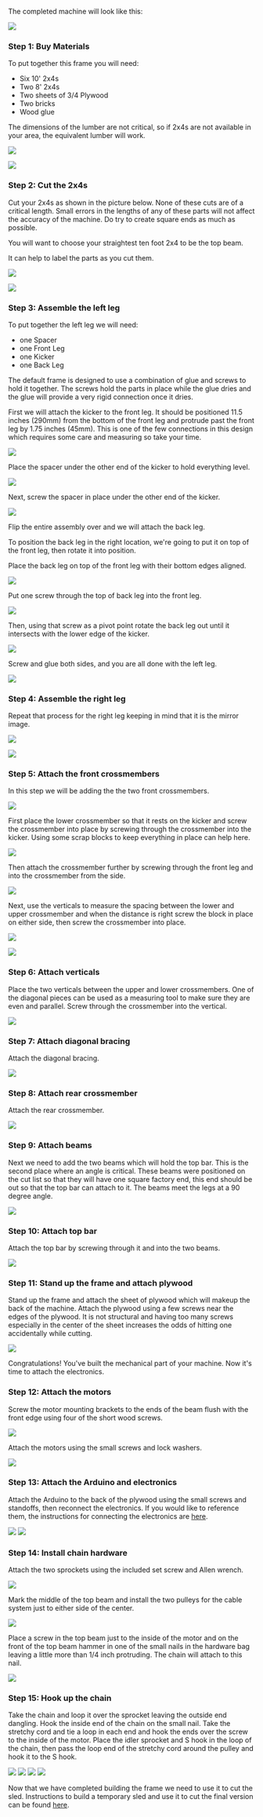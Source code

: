 
The completed machine will look like this:


![](https://raw.githubusercontent.com/MaslowCommunityGarden/The-Default-Frame/master/Pictures/CAD%20overview.PNG)


### Step 1: Buy Materials

To put together this frame you will need:
* Six 10' 2x4s 
* Two 8'  2x4s
* Two sheets of 3/4 Plywood
* Two bricks
* Wood glue

The dimensions of the lumber are not critical, so if 2x4s are not available in your area, the equivalent lumber will work.

![](https://raw.githubusercontent.com/MaslowCommunityGarden/The-Default-Frame/master/Pictures/2x4s%20Uncut.jpg)

![](https://raw.githubusercontent.com/MaslowCommunityGarden/The-Default-Frame/master/Pictures/Bricks%20and%20glue.jpg)

### Step 2: Cut the 2x4s

Cut your 2x4s as shown in the picture below. None of these cuts are of a critical length. Small errors in the lengths of any of these parts will not affect the accuracy of the machine. Do try to create square ends as much as possible.

You will want to choose your straightest ten foot 2x4 to be the top beam.

It can help to label the parts as you cut them.

![](https://raw.githubusercontent.com/MaslowCommunityGarden/The-Default-Frame/master/Pictures/Cut%20List.PNG)

![](https://raw.githubusercontent.com/MaslowCommunityGarden/The-Default-Frame/master/Pictures/2x4s%20Cut.jpg)

### Step 3: Assemble the left leg

To put together the left leg we will need:

* one Spacer
* one Front Leg
* one Kicker
* one Back Leg

The default frame is designed to use a combination of glue and screws to hold it together. The screws hold the parts in place while the glue dries and the glue will provide a very rigid connection once it dries.

First we will attach the kicker to the front leg. It should be positioned 11.5 inches (290mm) from the bottom of the front leg and protrude past the front leg by 1.75 inches (45mm). This is one of the few connections in this design which requires some care and measuring so take your time.

![](https://raw.githubusercontent.com/MaslowCommunityGarden/The-Default-Frame/master/Pictures/Left%20Leg%20Closeup.PNG)

Place the spacer under the other end of the kicker to hold everything level.

![](https://raw.githubusercontent.com/MaslowCommunityGarden/The-Default-Frame/master/Pictures/left%20leg%20begin.jpg)

Next, screw the spacer in place under the other end of the kicker.

![](https://raw.githubusercontent.com/MaslowCommunityGarden/The-Default-Frame/master/Pictures/left%20leg%20with%20spacer%20attached.jpg)

Flip the entire assembly over and we will attach the back leg. 

To position the back leg in the right location, we're going to put it on top of the front leg, then rotate it into position. 

Place the back leg on top of the front leg with their bottom edges aligned. 

![](https://raw.githubusercontent.com/MaslowCommunityGarden/The-Default-Frame/master/Pictures/Back%20of%20leg%20one%20screw%20far.jpg)

Put one screw through the top of back leg into the front leg.

![](https://raw.githubusercontent.com/MaslowCommunityGarden/The-Default-Frame/master/Pictures/Back%20of%20leg%20one%20screw%20close.jpg)

Then, using that screw as a pivot point rotate the back leg out until it intersects with the lower edge of the kicker.

![](https://raw.githubusercontent.com/MaslowCommunityGarden/The-Default-Frame/master/Pictures/Back%20Leg%20Diagram.PNG)

Screw and glue both sides, and you are all done with the left leg.

![](https://raw.githubusercontent.com/MaslowCommunityGarden/The-Default-Frame/master/Pictures/left%20leg%20complete.jpg)

### Step 4: Assemble the right leg

Repeat that process for the right leg keeping in mind that it is the mirror image. 

![](https://raw.githubusercontent.com/MaslowCommunityGarden/The-Default-Frame/master/Pictures/Right%20leg%20flip.jpg)

![](https://raw.githubusercontent.com/MaslowCommunityGarden/The-Default-Frame/master/Pictures/Both%20legs%20as%20mirors.jpg)


### Step 5: Attach the front crossmembers 

In this step we will be adding the the two front crossmembers.

![](https://raw.githubusercontent.com/MaslowCommunityGarden/The-Default-Frame/master/Pictures/Crossmembers%20highlighted.PNG)

First place the lower crossmember so that it rests on the kicker and screw the crossmember into place by screwing through the crossmember into the kicker. Using some scrap blocks to keep everything in place can help here.

![](https://raw.githubusercontent.com/MaslowCommunityGarden/The-Default-Frame/master/Pictures/lower%20crossmember%20screwed%20on%20the%20inside.jpg)

Then attach the crossmember further by screwing through the front leg and into the crossmember from the side.

![](https://raw.githubusercontent.com/MaslowCommunityGarden/The-Default-Frame/master/Pictures/Lower%20crossmember%20screwed%20on%20the%20outside.jpg)

Next, use the verticals to measure the spacing between the lower and upper crossmember and when the distance is right screw the block in place on either side, then screw the crossmember into place.

![](https://raw.githubusercontent.com/MaslowCommunityGarden/The-Default-Frame/master/Pictures/placing%20block%20for%20upper%20crossmember.jpg)

![](https://raw.githubusercontent.com/MaslowCommunityGarden/The-Default-Frame/master/Pictures/upper%20crossmember%20block%20in%20place.jpg)

### Step 6: Attach verticals

Place the two verticals between the upper and lower crossmembers. One of the diagonal pieces can be used as a measuring tool to make sure they are even and parallel. Screw through the crossmember into the vertical.

![](https://raw.githubusercontent.com/MaslowCommunityGarden/The-Default-Frame/master/Pictures/placing%20verticals.jpg)


### Step 7: Attach diagonal bracing

Attach the diagonal bracing.

![](https://raw.githubusercontent.com/MaslowCommunityGarden/The-Default-Frame/master/Pictures/add%20diagonals.jpg)

### Step 8: Attach rear crossmember

Attach the rear crossmember.

![](https://raw.githubusercontent.com/MaslowCommunityGarden/The-Default-Frame/master/Pictures/Add%20rear%20crossmember.jpg)

### Step 9: Attach beams

Next we need to add the two beams which will hold the top bar. This is the second place where an angle is critical. These beams were positioned on the cut list so that they will have one square factory end, this end should be out so that the top bar can attach to it. The beams meet the legs at a 90 degree angle.

![](https://raw.githubusercontent.com/MaslowCommunityGarden/The-Default-Frame/master/Pictures/Add%20beams.jpg)

### Step 10: Attach top bar

Attach the top bar by screwing through it and into the two beams.

![](https://raw.githubusercontent.com/MaslowCommunityGarden/The-Default-Frame/master/Pictures/Add%20top%20beam.jpg)

### Step 11: Stand up the frame and attach plywood

Stand up the frame and attach the sheet of plywood which will makeup the back of the machine. Attach the plywood using a few screws near the edges of the plywood. It is not structural and having too many screws especially in the center of the sheet increases the odds of hitting one accidentally while cutting.

![](https://raw.githubusercontent.com/MaslowCommunityGarden/The-Default-Frame/master/Pictures/Plywood%20in%20place.jpg)

Congratulations! You've built the mechanical part of your machine. Now it's time to attach the electronics.

### Step 12: Attach the motors

Screw the motor mounting brackets to the ends of the beam flush with the front edge using four of the short wood screws.

![](https://raw.githubusercontent.com/MaslowCommunityGarden/The-Default-Frame/master/Pictures/Motor%20Mount%20Attached.jpg)

Attach the motors using the small screws and lock washers.

![](https://raw.githubusercontent.com/MaslowCommunityGarden/The-Default-Frame/master/Pictures/Motor%20Attached.jpg)

### Step 13: Attach the Arduino and electronics

Attach the Arduino to the back of the plywood using the small screws and standoffs, then reconnect the electronics. If you would like to reference them, the instructions for connecting the electronics are [here](http://maslowcommunitygarden.org/Electronics.html?instructions=True).

![](https://raw.githubusercontent.com/MaslowCommunityGarden/The-Default-Frame/master/Pictures/Arduino%20Mounting%20Screws.jpeg)
![](https://raw.githubusercontent.com/MaslowCommunityGarden/The-Default-Frame/master/Pictures/Arduino%20In%20Place.jpg)

### Step 14: Install chain hardware

Attach the two sprockets using the included set screw and Allen wrench.

![](https://raw.githubusercontent.com/MaslowCommunityGarden/The-Default-Frame/master/Pictures/Sprockets%20Installed.jpg)

Mark the middle of the top beam and install the two pulleys for the cable system just to either side of the center.

![](https://raw.githubusercontent.com/MaslowCommunityGarden/The-Default-Frame/master/Pictures/Bungee%20idlers.jpg)

Place a screw in the top beam just to the inside of the motor and on the front of the top beam hammer in one of the small nails in the hardware bag leaving a little more than 1/4 inch protruding. The chain will attach to this nail.

![](https://raw.githubusercontent.com/MaslowCommunityGarden/The-Default-Frame/master/Pictures/Closeup%20of%20Nail%20and%20Screw.jpg)

### Step 15: Hook up the chain

Take the chain and loop it over the sprocket leaving the outside end dangling. Hook the inside end of the chain on the small nail.  Take the stretchy cord and tie a loop in each end and hook the ends over the screw to the inside of the motor. Place the idler sprocket and S hook in the loop of the chain, then pass the loop end of the stretchy cord around the pulley and hook it to the S hook.

![](https://raw.githubusercontent.com/MaslowCommunityGarden/The-Default-Frame/master/Pictures/System%20Overview.jpg)
![](https://raw.githubusercontent.com/MaslowCommunityGarden/The-Default-Frame/master/Pictures/Chain%20Over%20Motor.jpg)
![](https://raw.githubusercontent.com/MaslowCommunityGarden/The-Default-Frame/master/Pictures/Chain%20Idler.jpg)
![](https://raw.githubusercontent.com/MaslowCommunityGarden/The-Default-Frame/master/Pictures/Bungee%20on%20idlers.jpg)


Now that we have completed building the frame we need to use it to cut the sled. Instructions to build a temporary sled and use it to cut the final version can be found [here](http://maslowcommunitygarden.org/Maslow-Ring-System.html?instructions=true).
